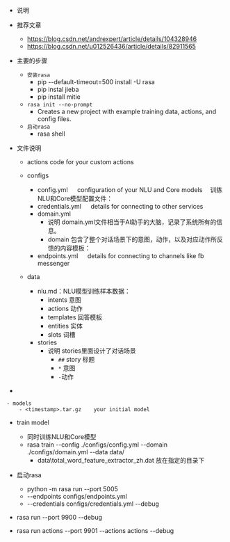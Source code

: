 - 说明
- 推荐文章 
    - https://blog.csdn.net/andrexpert/article/details/104328946
    - https://blog.csdn.net/u012526436/article/details/82911565
- 主要的步骤
    - `安装rasa`
         - pip --default-timeout=500 install -U rasa
         - pip instal jieba 
         - pip install mitie
    - `rasa init --no-prompt` 
        - Creates a new project with example training data, actions, and config files.
    - `启动rasa`
        - rasa shell    

- 文件说明
    - actions code for your custom actions
    - configs
        - config.yml  &emsp;  configuration of your NLU and Core models  训练NLU和Core模型配置文件：
        - credentials.yml &emsp; details for connecting to other services
        - domain.yml 
            - 说明 domain.yml文件相当于AI助手的大脑，记录了系统所有的信息。
            - domain 包含了整个对话场景下的意图，动作，以及对应动作所反馈的内容模板：
        - endpoints.yml &emsp; details for connecting to channels like fb messenger

    - data
        - nlu.md：NLU模型训练样本数据：
            - intents	意图
            - actions	动作
            - templates	回答模板
            - entities	实体
            - slots	词槽
        - stories
            - 说明 stories里面设计了对话场景 
               -  `##`	story 标题
               - `*` 意图
               - `-`动作
*	

    - models
        - <timestamp>.tar.gz	your initial model

- train model
    - 同时训练NLU和Core模型
    - rasa train --config ./configs/config.yml --domain ./configs/domain.yml --data data/
        - data\total_word_feature_extractor_zh.dat 放在指定的目录下

- 启动rasa
    - python -m rasa run --port 5005 
    - --endpoints configs/endpoints.yml 
    - --credentials configs/credentials.yml --debug


- rasa run --port 9900 --debug

- rasa run actions --port 9901 --actions actions --debug 